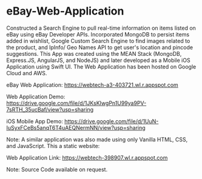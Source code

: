 # eBay-Web-Application

Constructed a Search Engine to pull real-time information on items listed on eBay using eBay Developer APIs. 
Incorporated MongoDB to persist items added in wishlist, Google Custom Search Engine to find images related to the product, and IpInfo/ Geo Names API to get user's location and pincode suggestions.
This App was created using the MEAN Stack (MongoDB, Express.JS, AngularJS, and NodeJS) and later developed as a Mobile iOS Application using Swift UI.
The Web Application has been hosted on Google Cloud and AWS.

eBay Web Application: https://webtech-a3-403721.wl.r.appspot.com

Web Application Demo: https://drive.google.com/file/d/1JKsKIwgPn1U99ya9PV-7sRTH_35ucBaf/view?usp=sharing

iOS Mobile App Demo: https://drive.google.com/file/d/1UuN-IuSyxFCeBs5anqT6T4uAEQNermNN/view?usp=sharing


Note: A similar application was also made using only Vanilla HTML, CSS, and JavaScript. This a static website:

Web Application Link: https://webtech-398907.wl.r.appspot.com

Note: Source Code available on request.



